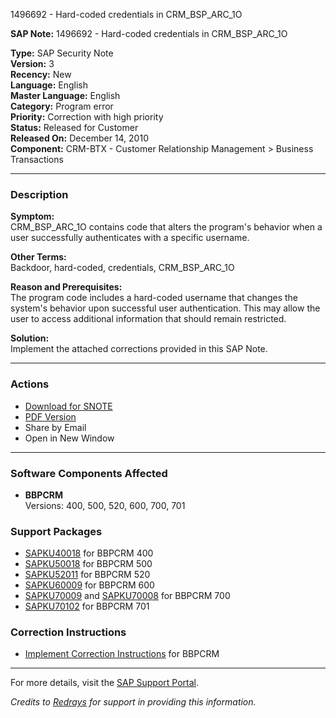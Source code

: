 1496692 - Hard-coded credentials in CRM_BSP_ARC_1O

**SAP Note:** 1496692 - Hard-coded credentials in CRM_BSP_ARC_1O

**Type:** SAP Security Note  
**Version:** 3  
**Recency:** New  
**Language:** English  
**Master Language:** English  
**Category:** Program error  
**Priority:** Correction with high priority  
**Status:** Released for Customer  
**Released On:** December 14, 2010  
**Component:** CRM-BTX - Customer Relationship Management > Business Transactions

---

### Description

**Symptom:**  
CRM_BSP_ARC_1O contains code that alters the program's behavior when a user successfully authenticates with a specific username.

**Other Terms:**  
Backdoor, hard-coded, credentials, CRM_BSP_ARC_1O

**Reason and Prerequisites:**  
The program code includes a hard-coded username that changes the system's behavior upon successful user authentication. This may allow the user to access additional information that should remain restricted.

**Solution:**  
Implement the attached corrections provided in this SAP Note.

---

### Actions

- [Download for SNOTE](https://notesdownloads.sap.com/note/0040000008858762017)
- [PDF Version](https://userapps.support.sap.com/sap/support/sfm/notes/print/0001496692?language=en-US&token=3734235A560112780B942289EB2AE1E1)
- Share by Email
- Open in New Window

---

### Software Components Affected

- **BBPCRM**  
  Versions: 400, 500, 520, 600, 700, 701

### Support Packages

- [SAPKU40018](https://me.sap.com/supportpackage/SAPKU40018) for BBPCRM 400
- [SAPKU50018](https://me.sap.com/supportpackage/SAPKU50018) for BBPCRM 500
- [SAPKU52011](https://me.sap.com/supportpackage/SAPKU52011) for BBPCRM 520
- [SAPKU60009](https://me.sap.com/supportpackage/SAPKU60009) for BBPCRM 600
- [SAPKU70009](https://me.sap.com/supportpackage/SAPKU70009) and [SAPKU70008](https://me.sap.com/supportpackage/SAPKU70008) for BBPCRM 700
- [SAPKU70102](https://me.sap.com/supportpackage/SAPKU70102) for BBPCRM 701

### Correction Instructions

- [Implement Correction Instructions](https://me.sap.com/corrins/0001496692/63) for BBPCRM

---

For more details, visit the [SAP Support Portal](https://me.sap.com/).

*Credits to [Redrays](https://redrays.io) for support in providing this information.*